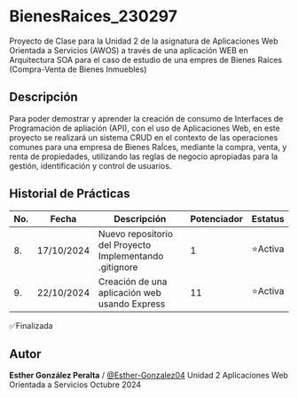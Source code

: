 # BienesRaices_230297
Proyecto de Clase para la Unidad 2 de la asignatura de Aplicaciones Web Orientada a Servicios (AWOS)  a través de una aplicación WEB en Arquitectura SOA para el caso de estudio de una empres de Bienes Raíces (Compra-Venta de Bienes Inmuebles)


## Descripción 

Para poder demostrar y aprender la creación de consumo de Interfaces de Programación de apliación (API), con el uso de Aplicaciones Web, en este proyecto se realizará un sistema CRUD  en el contexto de las operaciones comunes para una empresa de Bienes RaÍces, mediante la compra, venta, y renta de propiedades, utilizando las reglas de negocio apropiadas para la gestión, identificación y control de usuarios.

## Historial de Prácticas
|No.|Fecha|Descripción|Potenciador|Estatus|
|--|--|--|--|--|
|8.|17/10/2024|Nuevo repositorio del Proyecto Implementando .gitignore|1|⭐Activa|
|9.|22/10/2024|Creación de una aplicación web usando Express|11|⭐Activa|

✅Finalizada

## Autor

**Esther González Peralta** / [@Esther-Gonzalez04](https://github.com/Esther-Gonzalez04)
Unidad 2
Aplicaciones Web Orientada a Servicios
Octubre 2024